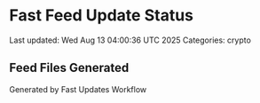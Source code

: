 # Fast Feed Update Status
Last updated: Wed Aug 13 04:00:36 UTC 2025
Categories: crypto

## Feed Files Generated

Generated by Fast Updates Workflow
